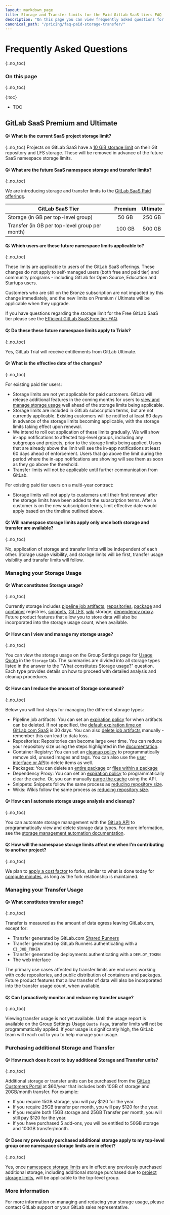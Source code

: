 ```yaml
---
layout: markdown_page
title: Storage and Transfer limits for the Paid GitLab SaaS tiers FAQ
description: "On this page you can view frequently asked questions for storage and transfer limits for the Paid GitLab SaaS tiers"
canonical_path: "/pricing/faq-paid-storage-transfer/"
---
```


# Frequently Asked Questions

{:.no_toc}

### On this page

{:.no_toc}

{:toc}

- TOC

## GitLab SaaS Premium and Ultimate

#### Q: What is the current SaaS project storage limit?
{:.no_toc}
Projects on GitLab SaaS have a [10 GiB storage limit](https://docs.gitlab.com/ee/user/usage_quotas.html#project-storage-limit) on their Git repository and LFS storage. These will be removed in advance of the future SaaS namespace storage limits.

#### Q: What are the future SaaS namespace storage and transfer limits?
{:.no_toc}

We are introducing storage and transfer limits to the [GitLab SaaS Paid offerings](/pricing/).

| GitLab SaaS Tier                               | Premium | Ultimate |
|------------------------------------------------|:-------:|:--------:|
| Storage (in GB per top-level group)            | 50 GB   | 250 GB   |
| Transfer (in GB per top-level group per month) | 100 GB  | 500 GB   |

#### Q: Which users are these future namespace limits applicable to?
{:.no_toc}

These limits are applicable to users of the GitLab SaaS offerings. These changes do not apply to self-managed users (both free and paid tier) and community programs - including GitLab for Open Source, Education and Startups users.

Customers who are still on the Bronze subscription are not impacted by this change immediately, and the new limits on Premium / Ultimate will be applicable when they upgrade.

If you have questions regarding the storage limit for the Free GitLab SaaS tier please see the [Efficient GitLab SaaS Free tier FAQ](/pricing/faq-efficient-free-tier/).

#### Q: Do these these future namespace limits apply to Trials?
{:.no_toc}

Yes, GitLab Trial will receive entitlements from GitLab Ultimate.

#### Q: What is the effective date of the changes?
{:.no_toc}

For existing paid tier users:

- Storage limits are not yet applicable for paid customers. GitLab will release additional features in the coming months for users to [view and manage storage usage](https://gitlab.com/gitlab-org/gitlab/-/issues/375296) well ahead of the storage limits being applicable.
- Storage limits are included in GitLab subscription terms, but are not currently applicable. Existing customers will be notified at least 60 days in advance of the storage limits becoming applicable, with the storage limits taking effect upon renewal.
- We intend to roll out application of these limits gradually. We will show in-app notifications to affected top-level groups, including any subgroups and projects, prior to the storage limits being applied. Users that are already above the limit will see the in-app notifications at least 60 days ahead of enforcement. Users that go above the limit during the period where the in-app notifications are showing will see them as soon as they go above the threshold.
- Transfer limits will not be applicable until further communication from GitLab.

For existing paid tier users on a multi-year contract:

- Storage limits will not apply to customers until their first renewal after the storage limits have been added to the subscription terms. After a customer is on the new subscription terms, limit effective date would apply based on the timeline outlined above.

#### Q: Will namespace storage limits apply only once both storage and transfer are available?
{:.no_toc}

No, application of storage and transfer limits will be independent of each other. Storage usage visibility, and storage limits will be first, transfer usage visibility and transfer limits will follow.

### Managing your Storage Usage

#### Q: What constitutes Storage usage?
{:.no_toc}

Currently storage includes [pipeline job artifacts](https://docs.gitlab.com/ee/ci/pipelines/pipeline_artifacts.html#storage), [repositories](https://docs.gitlab.com/ee/user/project/repository/#repository), [package](https://docs.gitlab.com/ee/user/packages/package_registry/) and [container](https://docs.gitlab.com/ee/user/packages/container_registry/) registries, [snippets](https://docs.gitlab.com/ee/user/snippets.html#snippets), [Git LFS](https://docs.gitlab.com/ee/topics/git/lfs/#git-large-file-storage-lfs), [wiki](https://docs.gitlab.com/ee/user/project/wiki/#wiki) storage, [dependency proxy](https://docs.gitlab.com/ee/user/packages/dependency_proxy/). Future product features that allow you to store data will also be incorporated into the storage usage count, when available.

#### Q: How can I view and manage my storage usage?
{:.no_toc}

You can view the storage usage on the Group Settings page for [Usage Quota](https://docs.gitlab.com/ee/user/usage_quotas.html#view-storage-usage) in the `Storage` tab. The summaries are divided into all storage types listed in the answer to the "What constitutes Storage usage?" question. Each type provides details on how to proceed with detailed analysis and cleanup procedures.

#### Q: How can I reduce the amount of Storage consumed?
{:.no_toc}

Below you will find steps for managing the different storage types:

- Pipeline job artifacts: You can set an [expiration policy](https://docs.gitlab.com/ee/ci/pipelines/job_artifacts.html#when-job-artifacts-are-deleted) for when artifacts can be deleted. If not specified, the [default expiration time on GitLab.com SaaS]( https://docs.gitlab.com/ee/user/gitlab_com/#gitlab-cicd) is 30 days. You can also [delete job artifacts](https://docs.gitlab.com/ee/ci/pipelines/job_artifacts.html#delete-job-artifacts) manually - remember this can lead to data loss.
- Repositories: Repositories can become large over time. You can reduce your repository size using the steps highlighted in the [documentation](https://docs.gitlab.com/ee/user/project/repository/reducing_the_repo_size_using_git.html).
- Container Registry: You can set an [cleanup policy](https://docs.gitlab.com/ee/user/packages/container_registry/reduce_container_registry_storage.html#cleanup-policy) to programmatically remove old, unused images and tags. You can also use the [user interface or API](https://docs.gitlab.com/ee/user/packages/container_registry/reduce_container_registry_storage.html)to delete items as well.
- Packages: You can delete an [entire package](https://docs.gitlab.com/ee/user/packages/package_registry/reduce_package_registry_storage.html#delete-a-package) or [files within a package](https://docs.gitlab.com/ee/user/packages/package_registry/reduce_package_registry_storage.html#delete-files-associated-with-a-package)
- Dependency Proxy: You can set an [expiration policy](https://docs.gitlab.com/ee/user/packages/dependency_proxy/reduce_dependency_proxy_storage.html#cleanup-policies) to programmatically clear the cache. Or, you can manually [purge the cache](https://docs.gitlab.com/ee/user/packages/dependency_proxy/reduce_dependency_proxy_storage.html#use-the-api-to-clear-the-cache) using the API.
- Snippets: Snippets follow the same process as [reducing repository size](https://docs.gitlab.com/ee/user/snippets.html#reduce-snippets-repository-size).
- Wikis: Wikis follow the same process as [reducing repository size](https://docs.gitlab.com/ee/administration/wikis/index.html#reduce-wiki-repository-size).

#### Q: How can I automate storage usage analysis and cleanup?
{:.no_toc}

You can automate storage management with the [GitLab API](https://docs.gitlab.com/ee/api/) to programmatically view and delete storage data types. For more information, see the [storage management automation documentation](https://docs.gitlab.com/ee/user/storage_management_automation.html).

#### Q: How will the namespace storage limits affect me when I’m contributing to another project?
{:.no_toc}

We plan to [apply a cost factor](https://gitlab.com/gitlab-org/gitlab/-/issues/373914) to forks, similar to what is done today for [compute minutes](https://docs.gitlab.com/ee/ci/pipelines/cicd_minutes.html#cost-factor), as long as the fork relationship is maintained.

### Managing your Transfer Usage

#### Q: What constitutes transfer usage?
{:.no_toc}

Transfer is measured as the amount of data egress leaving GitLab.com, except for:

- Transfer generated by GitLab.com [Shared Runners](https://docs.gitlab.com/ee/ci/runners/)
- Transfer generated by GitLab Runners authenticating with a `CI_JOB_TOKEN`
- Transfer generated by deployments authenticating with a `DEPLOY_TOKEN`
- The web interface

The primary use cases affected by transfer limits are end users working with code repositories, and public distribution of containers and packages.
Future product features that allow transfer of data will also be incorporated into the transfer usage count, when available.

#### Q: Can I proactively monitor and reduce my transfer usage?
{:.no_toc}

Viewing transfer usage is not yet available. Until the usage report is available on the Group Settings Usage `Quota Page`, transfer limits will not be programmatically applied. If your usage is significantly high, the GitLab team will reach out to you to help manage your usage.

### Purchasing additional Storage and Transfer

#### Q: How much does it cost to buy additional Storage and Transfer units?
{:.no_toc}

Additional storage or transfer units can be purchased from the [GitLab Customers Portal](https://customers.gitlab.com/) at $60/year that includes both 10GB of storage and 20GB/month transfer.
For example:

- If you require 15GB storage, you will pay $120 for the year.
- If you require 25GB transfer per month, you will pay $120 for the year.
- If you require both 15GB storage and 25GB Transfer per month, you will still pay $120 for the year.
- If you have purchased 5 add-ons, you will be entitled to 50GB storage and 100GB transfer/month.

#### Q: Does my previously purchased additional storage apply to my top-level group once namespace storage limits are in effect?
{:.no_toc}

Yes, once [namespace storage limits](https://docs.gitlab.com/ee/user/usage_quotas.html#namespace-storage-limit) are in effect any previously purchased additional storage, including additional storage purchased due to [project storage limits](https://docs.gitlab.com/ee/user/usage_quotas.html#project-storage-limit), will be applicable to the top-level group.

### More information

For more information on managing and reducing your storage usage, please contact GitLab support or your GitLab sales representative.
